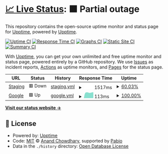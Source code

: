 # [📈 Live Status](https://demo.upptime.js.org): <!--live status--> **🟧 Partial outage**

This repository contains the open-source uptime monitor and status page for [Upptime](https://upptime.js.org), powered by [Upptime](https://github.com/upptime/upptime).

[![Uptime CI](https://github.com/faizzhafizudin/upptime-test/workflows/Uptime%20CI/badge.svg)](https://github.com/faizzhafizudin/upptime-test/actions?query=workflow%3A%22Uptime+CI%22)
[![Response Time CI](https://github.com/faizzhafizudin/upptime-test/workflows/Response%20Time%20CI/badge.svg)](https://github.com/faizzhafizudin/upptime-test/actions?query=workflow%3A%22Response+Time+CI%22)
[![Graphs CI](https://github.com/faizzhafizudin/upptime-test/workflows/Graphs%20CI/badge.svg)](https://github.com/faizzhafizudin/upptime-test/actions?query=workflow%3A%22Graphs+CI%22)
[![Static Site CI](https://github.com/faizzhafizudin/upptime-test/workflows/Static%20Site%20CI/badge.svg)](https://github.com/faizzhafizudin/upptime-test/actions?query=workflow%3A%22Static+Site+CI%22)
[![Summary CI](https://github.com/faizzhafizudin/upptime-test/workflows/Summary%20CI/badge.svg)](https://github.com/faizzhafizudin/upptime-test/actions?query=workflow%3A%22Summary+CI%22)

With [Upptime](https://upptime.js.org), you can get your own unlimited and free uptime monitor and status page, powered entirely by a GitHub repository. We use [Issues](https://github.com/upptime/upptime/issues) as incident reports, [Actions](https://github.com/faizzhafizudin/upptime-test/actions) as uptime monitors, and [Pages](https://demo.upptime.js.org) for the status page.

<!--start: status pages-->
<!-- This summary is generated by Upptime (https://github.com/upptime/upptime) -->
<!-- Do not edit this manually, your changes will be overwritten -->
<!-- prettier-ignore -->
| URL | Status | History | Response Time | Uptime |
| --- | ------ | ------- | ------------- | ------ |
| <img alt="" src="https://icons.duckduckgo.com/ip3/devdroid.petronas.com.ico" height="13"> [Staging](https://devdroid.petronas.com/#/home) | 🟥 Down | [staging.yml](https://github.com/faizhaffizudin/upptime-test/commits/HEAD/history/staging.yml) | <details><summary><img alt="Response time graph" src="./graphs/staging/response-time-week.png" height="20"> 1517ms</summary><br><a href="https://faizzhafizudin.github.io/upptime-test/history/staging"><img alt="Response time 2745" src="https://img.shields.io/endpoint?url=https%3A%2F%2Fraw.githubusercontent.com%2Ffaizhaffizudin%2Fupptime-test%2FHEAD%2Fapi%2Fstaging%2Fresponse-time.json"></a><br><a href="https://faizzhafizudin.github.io/upptime-test/history/staging"><img alt="24-hour response time 2574" src="https://img.shields.io/endpoint?url=https%3A%2F%2Fraw.githubusercontent.com%2Ffaizhaffizudin%2Fupptime-test%2FHEAD%2Fapi%2Fstaging%2Fresponse-time-day.json"></a><br><a href="https://faizzhafizudin.github.io/upptime-test/history/staging"><img alt="7-day response time 1517" src="https://img.shields.io/endpoint?url=https%3A%2F%2Fraw.githubusercontent.com%2Ffaizhaffizudin%2Fupptime-test%2FHEAD%2Fapi%2Fstaging%2Fresponse-time-week.json"></a><br><a href="https://faizzhafizudin.github.io/upptime-test/history/staging"><img alt="30-day response time 2745" src="https://img.shields.io/endpoint?url=https%3A%2F%2Fraw.githubusercontent.com%2Ffaizhaffizudin%2Fupptime-test%2FHEAD%2Fapi%2Fstaging%2Fresponse-time-month.json"></a><br><a href="https://faizzhafizudin.github.io/upptime-test/history/staging"><img alt="1-year response time 2745" src="https://img.shields.io/endpoint?url=https%3A%2F%2Fraw.githubusercontent.com%2Ffaizhaffizudin%2Fupptime-test%2FHEAD%2Fapi%2Fstaging%2Fresponse-time-year.json"></a></details> | <details><summary><a href="https://faizzhafizudin.github.io/upptime-test/history/staging">60.03%</a></summary><a href="https://faizzhafizudin.github.io/upptime-test/history/staging"><img alt="All-time uptime 74.34%" src="https://img.shields.io/endpoint?url=https%3A%2F%2Fraw.githubusercontent.com%2Ffaizhaffizudin%2Fupptime-test%2FHEAD%2Fapi%2Fstaging%2Fuptime.json"></a><br><a href="https://faizzhafizudin.github.io/upptime-test/history/staging"><img alt="24-hour uptime 0.00%" src="https://img.shields.io/endpoint?url=https%3A%2F%2Fraw.githubusercontent.com%2Ffaizhaffizudin%2Fupptime-test%2FHEAD%2Fapi%2Fstaging%2Fuptime-day.json"></a><br><a href="https://faizzhafizudin.github.io/upptime-test/history/staging"><img alt="7-day uptime 60.03%" src="https://img.shields.io/endpoint?url=https%3A%2F%2Fraw.githubusercontent.com%2Ffaizhaffizudin%2Fupptime-test%2FHEAD%2Fapi%2Fstaging%2Fuptime-week.json"></a><br><a href="https://faizzhafizudin.github.io/upptime-test/history/staging"><img alt="30-day uptime 74.34%" src="https://img.shields.io/endpoint?url=https%3A%2F%2Fraw.githubusercontent.com%2Ffaizhaffizudin%2Fupptime-test%2FHEAD%2Fapi%2Fstaging%2Fuptime-month.json"></a><br><a href="https://faizzhafizudin.github.io/upptime-test/history/staging"><img alt="1-year uptime 74.34%" src="https://img.shields.io/endpoint?url=https%3A%2F%2Fraw.githubusercontent.com%2Ffaizhaffizudin%2Fupptime-test%2FHEAD%2Fapi%2Fstaging%2Fuptime-year.json"></a></details>
| <img alt="" src="https://icons.duckduckgo.com/ip3/www.google.com.ico" height="13"> [Google](https://www.google.com) | 🟩 Up | [google.yml](https://github.com/faizhaffizudin/upptime-test/commits/HEAD/history/google.yml) | <details><summary><img alt="Response time graph" src="./graphs/google/response-time-week.png" height="20"> 113ms</summary><br><a href="https://faizzhafizudin.github.io/upptime-test/history/google"><img alt="Response time 120" src="https://img.shields.io/endpoint?url=https%3A%2F%2Fraw.githubusercontent.com%2Ffaizhaffizudin%2Fupptime-test%2FHEAD%2Fapi%2Fgoogle%2Fresponse-time.json"></a><br><a href="https://faizzhafizudin.github.io/upptime-test/history/google"><img alt="24-hour response time 93" src="https://img.shields.io/endpoint?url=https%3A%2F%2Fraw.githubusercontent.com%2Ffaizhaffizudin%2Fupptime-test%2FHEAD%2Fapi%2Fgoogle%2Fresponse-time-day.json"></a><br><a href="https://faizzhafizudin.github.io/upptime-test/history/google"><img alt="7-day response time 113" src="https://img.shields.io/endpoint?url=https%3A%2F%2Fraw.githubusercontent.com%2Ffaizhaffizudin%2Fupptime-test%2FHEAD%2Fapi%2Fgoogle%2Fresponse-time-week.json"></a><br><a href="https://faizzhafizudin.github.io/upptime-test/history/google"><img alt="30-day response time 120" src="https://img.shields.io/endpoint?url=https%3A%2F%2Fraw.githubusercontent.com%2Ffaizhaffizudin%2Fupptime-test%2FHEAD%2Fapi%2Fgoogle%2Fresponse-time-month.json"></a><br><a href="https://faizzhafizudin.github.io/upptime-test/history/google"><img alt="1-year response time 120" src="https://img.shields.io/endpoint?url=https%3A%2F%2Fraw.githubusercontent.com%2Ffaizhaffizudin%2Fupptime-test%2FHEAD%2Fapi%2Fgoogle%2Fresponse-time-year.json"></a></details> | <details><summary><a href="https://faizzhafizudin.github.io/upptime-test/history/google">100.00%</a></summary><a href="https://faizzhafizudin.github.io/upptime-test/history/google"><img alt="All-time uptime 100.00%" src="https://img.shields.io/endpoint?url=https%3A%2F%2Fraw.githubusercontent.com%2Ffaizhaffizudin%2Fupptime-test%2FHEAD%2Fapi%2Fgoogle%2Fuptime.json"></a><br><a href="https://faizzhafizudin.github.io/upptime-test/history/google"><img alt="24-hour uptime 100.00%" src="https://img.shields.io/endpoint?url=https%3A%2F%2Fraw.githubusercontent.com%2Ffaizhaffizudin%2Fupptime-test%2FHEAD%2Fapi%2Fgoogle%2Fuptime-day.json"></a><br><a href="https://faizzhafizudin.github.io/upptime-test/history/google"><img alt="7-day uptime 100.00%" src="https://img.shields.io/endpoint?url=https%3A%2F%2Fraw.githubusercontent.com%2Ffaizhaffizudin%2Fupptime-test%2FHEAD%2Fapi%2Fgoogle%2Fuptime-week.json"></a><br><a href="https://faizzhafizudin.github.io/upptime-test/history/google"><img alt="30-day uptime 100.00%" src="https://img.shields.io/endpoint?url=https%3A%2F%2Fraw.githubusercontent.com%2Ffaizhaffizudin%2Fupptime-test%2FHEAD%2Fapi%2Fgoogle%2Fuptime-month.json"></a><br><a href="https://faizzhafizudin.github.io/upptime-test/history/google"><img alt="1-year uptime 100.00%" src="https://img.shields.io/endpoint?url=https%3A%2F%2Fraw.githubusercontent.com%2Ffaizhaffizudin%2Fupptime-test%2FHEAD%2Fapi%2Fgoogle%2Fuptime-year.json"></a></details>

<!--end: status pages-->

[**Visit our status website →**](https://demo.upptime.js.org)

## 📄 License

- Powered by: [Upptime](https://github.com/upptime/upptime)
- Code: [MIT](./LICENSE) © [Anand Chowdhary](https://anandchowdhary.com), supported by [Pabio](https://pabio.com)
- Data in the `./history` directory: [Open Database License](https://opendatacommons.org/licenses/odbl/1-0/)
